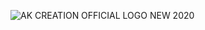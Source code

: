 ![AK CREATION OFFICIAL LOGO NEW 2020](https://github.com/ANILKISAN/file/assets/134995687/d335ca78-3a31-478c-ab75-a0fb90644dad)
